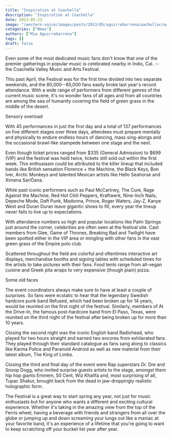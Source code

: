 ```yaml
---
title: "Inspiration at Coachella"
description: "Inspiration at Coachella"
date: 2013-05-23
image: "/western-voice/images/posts/2013/05/aguirrebarrenacoachellacrowd.jpg"
categories: ["News"]
authors: ["Mia Aguirrebarrena"]
tags: []
draft: false
---
```

Even some of the most dedicated music fans don't know that one of the premier gatherings in popular music is celebrated nearby in Indio, Cal. -- the Coachella Valley Music and Arts Festival.

This past April, the Festival was for the first time divided into two separate weekends, and the 80,000--85,000 fans easily broke last year's record attendance. With a wide range of performers from different genres of the current music scene, it's no wonder fans of all ages and from all countries are among the sea of humanity covering the field of green grass in the middle of the desert.

Sensory overload

With 45 performances in just the first day and a total of 137 performances on five different stages over three days, attendees must prepare mentally and physically to endure endless hours of dancing, mass sing-alongs and the occasional brawl-like stampede between one stage and the next.

Even though ticket prices ranged from $335 (General Admission) to $699 (VIP) and the festival was held twice, tickets still sold out within the first week. This enthusiasm could be attributed to the killer lineup that included bands like British sensation Florence + the Machine, the Black Keys, Bon Iver, Arctic Monkeys and talented Mexican artists like Hello Seahorse and Ximena SariÒana.

While past iconic performers such as Paul McCartney, The Cure, Rage Against the Machine, Red Hot Chili Peppers, Kraftwerk, Nine-Inch Nails, Depeche Mode, Daft Punk, Madonna, Prince, Roger Waters, Jay-Z, Kanye West and Duran Duran leave gigantic shoes to fill, every year the lineup never fails to live up to expectations.

With attendance numbers so high and popular locations like Palm Springs just around the corner, celebrities are often seen at the festival site. Cast members from Glee, Game of Thrones, Breaking Bad and Twilight have been spotted either in the VIP area or mingling with other fans in the vast green grass of the Empire polo club.

Scattered throughout the field are colorful and oftentimes interactive art displays, merchandise booths and signing tables with scheduled times for the artists to take pictures with their fans. Food tents range from all-vegan cuisine and Greek pita wraps to very expensive (though plain) pizza.

Some old faces

The event coordinators always make sure to have at least a couple of surprises. So fans were ecstatic to hear that the legendary Swedish hardcore punk band Refused, which had been broken up for 14 years, would be reunited on the first night of the festival. Similarly, members of At the Drive-In, the famous post-hardcore band from El Paso, Texas, were reunited on the third night of the festival after being broken up for more than 10 years.

Closing the second night was the iconic English band Radiohead, who played for two hours straight and earned two encores from exhilarated fans. They played through their standard catalogue as fans sang along to classics like Karma Police and Paranoid Android as well as new material from their latest album, The King of Limbs.

Closing the third and final day of the event were Rap superstars Dr. Dre and Snoop Dogg, who invited surprise guests artists to the stage, amongst them hip hop giants Eminem, 50 Cent, Wiz Khalifa and, most surprising of all, Tupac Shakur, brought back from the dead in jaw-droppingly realistic holographic form.

The Festival is a great way to start spring any year, not just for music enthusiasts but for anyone who wants a different and exciting cultural experience. Whether it's taking in the amazing view from the top of the Ferris wheel, having a beverage with friends and strangers from all over the globe or jumping up and down screaming your lungs out like a maniac at your favorite band, it's an experience of a lifetime that you're going to want to keep scratching off your bucket list year after year.